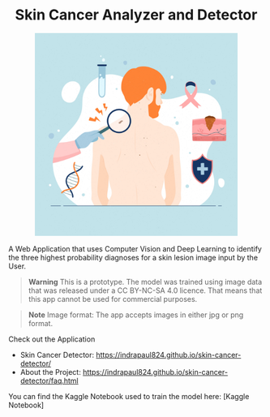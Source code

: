 <h1 align=center> Skin Cancer Analyzer and Detector </h1>

<div style="text-align: center"><img src="./7094784.jpg" width=400px></div>

A Web Application that uses Computer Vision and Deep Learning to identify the three highest probability diagnoses for a skin lesion image input by the User.

> **Warning**
> This is a prototype.  The model was trained using image data that was released under a CC BY-NC-SA 4.0 licence. That means that this app cannot be used for commercial purposes.

> **Note**
> Image format: The app accepts images in either jpg or png format.

Check out the Application
  - Skin Cancer Detector: https://indrapaul824.github.io/skin-cancer-detector/
  - About the Project: https://indrapaul824.github.io/skin-cancer-detector/faq.html

You can find the Kaggle Notebook used to train the model here: [Kaggle Notebook]




